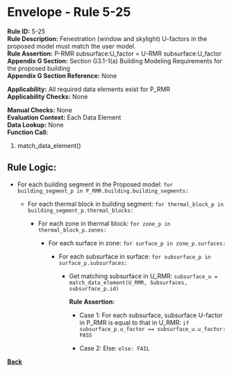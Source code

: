 
# Envelope - Rule 5-25  

**Rule ID:** 5-25  
**Rule Description:** Fenestration (window and skylight) U-factors in the proposed model must match the user model.  
**Rule Assertion:** P-RMR subsurface:U_factor = U-RMR subsurface:U_factor  
**Appendix G Section:** Section G3.1-1(a) Building Modeling Requirements for the proposed building  
**Appendix G Section Reference:**  None

**Applicability:** All required data elements exist for P_RMR  
**Applicability Checks:** None  

**Manual Checks:** None  
**Evaluation Context:**  Each Data Element  
**Data Lookup:** None  
**Function Call:**  

  1. match_data_element()

## Rule Logic:

- For each building segment in the Proposed model: `for building_segment_p in P_RMR.building.building_segments:`

  - For each thermal block in building segment: `for thermal_block_p in building_segment_p.thermal_blocks:`

    - For each zone in thermal block: `for zone_p in thermal_block_p.zones:`  

      - For each surface in zone: `for surface_p in zone_p.surfaces:`  

        - For each subsurface in surface: `for subsurface_p in surface_p.subsurfaces:`

          - Get matching subsurface in U_RMR: `subsurface_u = match_data_element(U_RMR, Subsurfaces, subsurface_p.id)`

            **Rule Assertion:**

            - Case 1: For each subsurface, subsurface U-factor in P_RMR is equal to that in U_RMR: `if subsurface_p.u_factor == subsurface_u.u_factor: PASS`

            - Case 2: Else: `else: FAIL`

**[Back](../_toc.md)**
